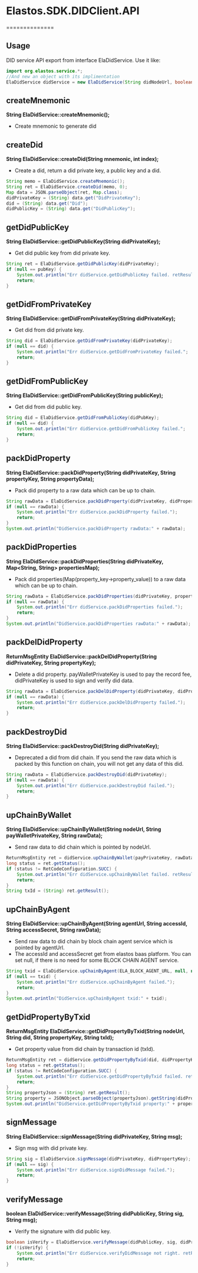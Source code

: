 # Elastos.SDK.DIDClient.API
==============

## Usage

DID service API export from interface ElaDidService.
Use it like:

```Java
import org.elastos.service.*;
//And new an object with its implimentation
ElaDidService didService = new ElaDidService(String didNodeUrl, boolean isTestNet);
```

## createMnemonic
**String ElaDidService::createMnemonic();**
* Create mnemonic to generate did

## createDid
**String ElaDidService::createDid(String mnemonic, int index);**
* Create a did, return a did private key, a public key and a did.

```Java
String memo = ElaDidService.createMnemonic();
String ret = ElaDidService.createDid(memo, 0);
Map data = JSON.parseObject(ret, Map.class);
didPrivateKey = (String) data.get("DidPrivateKey");
did = (String) data.get("Did");
didPublicKey = (String) data.get("DidPublicKey");
```

## getDidPublicKey
**String ElaDidService::getDidPublicKey(String didPrivateKey);**
* Get did public key from did private key.

```Java
String ret = ElaDidService.getDidPublicKey(didPrivateKey);
if (null == pubKey) {
    System.out.println("Err didService.getDidPublicKey failed. retResult:");
    return;
}
```

## getDidFromPrivateKey
**String ElaDidService::getDidFromPrivateKey(String didPrivateKey);**
* Get did from did private key.

```Java
String did = ElaDidService.getDidFromPrivateKey(didPrivateKey);
if (null == did) {
    System.out.println("Err didService.getDidFromPrivateKey failed.";
    return;
}
```

## getDidFromPublicKey
**String ElaDidService::getDidFromPublicKey(String publicKey);**
* Get did from  did public key.

```Java
String did = ElaDidService.getDidFromPublicKey(didPubKey);
if (null == did) {
    System.out.println("Err didService.getDidFromPublicKey failed.";
    return;
}
```
## packDidProperty
**String ElaDidService::packDidProperty(String didPrivateKey, String propertyKey, String propertyData);**
* Pack did property to a raw data which can be up to chain.

```Java
String rawData = ElaDidService.packDidProperty(didPrivateKey, didPropertyKey, didPropertyValue);
if (null == rawData) {
    System.out.println("Err didService.packDidProperty failed.");
    return;
}
System.out.println("DidService.packDidProperty rawData:" + rawData);
```

## packDidProperties
**String ElaDidService::packDidProperties(String didPrivateKey, Map<String, String> propertiesMap);**
* Pack did properties(Map(property_key->property_value)) to a raw data which can be up to chain.

```Java
String rawData = ElaDidService.packDidProperties(didPrivateKey, propertiesMap);
if (null == rawData) {
    System.out.println("Err didService.packDidProperties failed.");
    return;
}
System.out.println("DidService.packDidProperties rawData:" + rawData);
```

## packDelDidProperty
**ReturnMsgEntity ElaDidService::packDelDidProperty(String didPrivateKey, String propertyKey);**
* Delete a did property. payWalletPrivateKey is used to pay the record fee, didPrivateKey is used to sign and verify did data.

```Java
String rawData = ElaDidService.packDelDidProperty(didPrivateKey, didPropertyKey);
if (null == rawData) {
    System.out.println("Err didService.packDelDidProperty failed.");
    return;
}
```
## packDestroyDid
**String ElaDidService::packDestroyDid(String didPrivateKey);**
* Deprecated a did from did chain. If you send the raw data which is packed by this function on chain, you will not get any data of this did.

```Java
String rawData = ElaDidService.packDestroyDid(didPrivateKey);
if (null == rawData) {
    System.out.println("Err didService.packDestroyDid failed.");
    return;
}
```

## upChainByWallet
**String ElaDidService::upChainByWallet(String nodeUrl, String payWalletPrivateKey, String rawData);**
* Send raw data to did chain which is pointed by nodeUrl.

```Java
ReturnMsgEntity ret = didService.upChainByWallet(payPrivateKey, rawData);
long status = ret.getStatus();
if (status != RetCodeConfiguration.SUCC) {
    System.out.println("Err didService.upChainByWallet failed. retResult:" + JSON.toJSONString(ret.getResult()));
    return;
}
String txId = (String) ret.getResult();
```

## upChainByAgent
**String ElaDidService::upChainByAgent(String agentUrl, String accessId, String accessSecret, String rawData);**
* Send raw data to did chain by block chain agent service which is pointed by agentUrl.
* The accessId and accessSecret get from elastos baas platform. You can set null, if there is no need for some BLOCK CHAIN AGENT service.
```Java
String txid = ElaDidService.upChainByAgent(ELA_BLOCK_AGENT_URL, null, null, rawData);
if (null == txid) {
    System.out.println("Err didService.upChainByAgent failed.");
    return;
}
System.out.println("DidService.upChainByAgent txid:" + txid);
```

## getDidPropertyByTxid
**ReturnMsgEntity ElaDidService::getDidPropertyByTxid(String nodeUrl, String did, String propertyKey, String txId);**
* Get property value from did chain by transaction id (txId).

```Java
ReturnMsgEntity ret = didService.getDidPropertyByTxid(did, didPropertyKey, txId);
long status = ret.getStatus();
if (status != RetCodeConfiguration.SUCC) {
    System.out.println("Err didService.getDidPropertyByTxid failed. retResult:" + JSON.toJSONString(ret.getResult()));
    return;
}
String propertyJson = (String) ret.getResult();
String property = JSONObject.parseObject(propertyJson).getString(didPropertyKey);
System.out.println("DidService.getDidPropertyByTxid property:" + property)
```

## signMessage
**String ElaDidService::signMessage(String didPrivateKey, String msg);**
* Sign msg with did private key.

```java
String sig = ElaDidService.signMessage(didPrivateKey, didPropertyKey);
if (null == sig) {
    System.out.println("Err didService.signDidMessage failed.");
    return;
}
```

## verifyMessage
**boolean ElaDidService::verifyMessage(String didPublicKey, String sig, String msg);**
* Verify the signature with did public key.

```Java
boolean isVerify = ElaDidService.verifyMessage(didPublicKey, sig, didPropertyKey);
if (!isVerify) {
    System.out.println("Err didService.verifyDidMessage not right. retResult:");
    return;
}
```

